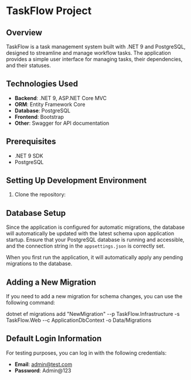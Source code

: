 # TaskFlow Project

## Overview
TaskFlow is a task management system built with .NET 9 and PostgreSQL, designed to streamline and manage workflow tasks. The application provides a simple user interface for managing tasks, their dependencies, and their statuses.

## Technologies Used
- **Backend**: .NET 9, ASP.NET Core MVC
- **ORM**: Entity Framework Core
- **Database**: PostgreSQL
- **Frontend**: Bootstrap
- **Other**: Swagger for API documentation

## Prerequisites
- .NET 9 SDK
- PostgreSQL

## Setting Up Development Environment

1. Clone the repository:


## Database Setup
Since the application is configured for automatic migrations, the database will automatically be updated with the latest schema upon application startup. Ensure that your PostgreSQL database is running and accessible, and the connection string in the `appsettings.json` is correctly set.

When you first run the application, it will automatically apply any pending migrations to the database.

## Adding a New Migration
If you need to add a new migration for schema changes, you can use the following command:

dotnet ef migrations add "NewMigration" --p TaskFlow.Infrastructure -s TaskFlow.Web --c ApplicationDbContext -o Data/Migrations


## Default Login Information

For testing purposes, you can log in with the following credentials:

- **Email**: admin@test.com
- **Password**: Admin@123


